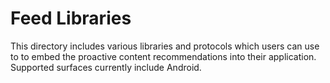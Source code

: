 # Feed Libraries

This directory includes various libraries and protocols which users can use to
to embed the proactive content recommendations into their application. Supported
surfaces currently include Android.
